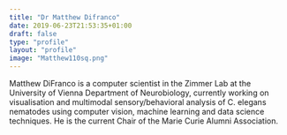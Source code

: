 ```yaml
---
title: "Dr Matthew Difranco"
date: 2019-06-23T21:53:35+01:00
draft: false
type: "profile"
layout: "profile"
image: "Matthew110sq.png"
---
```

Matthew DiFranco is a computer scientist in the Zimmer Lab at the University of Vienna Department of Neurobiology, currently working on visualisation and multimodal sensory/behavioral analysis of C. elegans nematodes using computer vision, machine learning and data science techniques. He is the current Chair of the Marie Curie Alumni Association.
